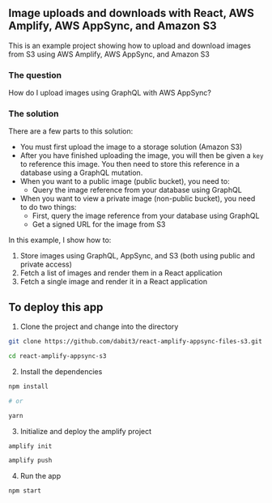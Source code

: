 ## Image uploads and downloads with React, AWS Amplify, AWS AppSync, and Amazon S3

This is an example project showing how to upload and download images from S3 using AWS Amplify, AWS AppSync, and Amazon S3

### The question

How do I upload images using GraphQL with AWS AppSync?

### The solution

There are a few parts to this solution:

* You must first upload the image to a storage solution (Amazon S3)
* After you have finished uploading the image, you will then be given a `key` to reference this image. You then need to store this reference in a database using a GraphQL mutation.
* When you want to a public image (public bucket), you need to:
  * Query the image reference from your database using GraphQL
* When you want to view a private image (non-public bucket), you need to do two things:
  * First, query the image reference from your database using GraphQL
  * Get a signed URL for the image from S3

In this example, I show how to:

1. Store images using GraphQL, AppSync, and S3 (both using public and private access)
2. Fetch a list of images and render them in a React application
2. Fetch a single image and render it in a React application

## To deploy this app

1. Clone the project and change into the directory

```sh
git clone https://github.com/dabit3/react-amplify-appsync-files-s3.git

cd react-amplify-appsync-s3
```

2. Install the dependencies

```sh
npm install

# or

yarn
```

3. Initialize and deploy the amplify project

```sh
amplify init

amplify push
```

4. Run the app

```sh
npm start
```